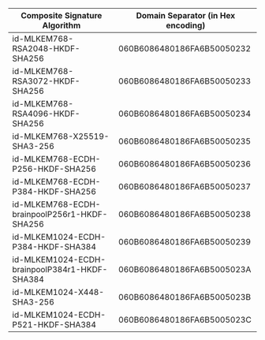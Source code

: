 | Composite Signature Algorithm                 | Domain Separator (in Hex encoding)|
| ---------------------------------------       | ----------------------------------|
| id-MLKEM768-RSA2048-HKDF-SHA256               | 060B6086480186FA6B50050232 |
| id-MLKEM768-RSA3072-HKDF-SHA256               | 060B6086480186FA6B50050233 |
| id-MLKEM768-RSA4096-HKDF-SHA256               | 060B6086480186FA6B50050234 |
| id-MLKEM768-X25519-SHA3-256                   | 060B6086480186FA6B50050235 |
| id-MLKEM768-ECDH-P256-HKDF-SHA256             | 060B6086480186FA6B50050236 |
| id-MLKEM768-ECDH-P384-HKDF-SHA256             | 060B6086480186FA6B50050237 |
| id-MLKEM768-ECDH-brainpoolP256r1-HKDF-SHA256  | 060B6086480186FA6B50050238 |
| id-MLKEM1024-ECDH-P384-HKDF-SHA384            | 060B6086480186FA6B50050239 |
| id-MLKEM1024-ECDH-brainpoolP384r1-HKDF-SHA384 | 060B6086480186FA6B5005023A |
| id-MLKEM1024-X448-SHA3-256                    | 060B6086480186FA6B5005023B |
| id-MLKEM1024-ECDH-P521-HKDF-SHA384            | 060B6086480186FA6B5005023C |
